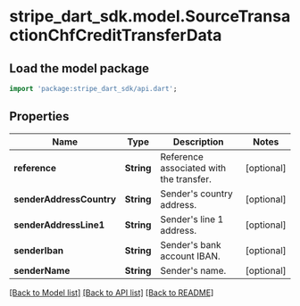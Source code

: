 # stripe_dart_sdk.model.SourceTransactionChfCreditTransferData

## Load the model package
```dart
import 'package:stripe_dart_sdk/api.dart';
```

## Properties
Name | Type | Description | Notes
------------ | ------------- | ------------- | -------------
**reference** | **String** | Reference associated with the transfer. | [optional] 
**senderAddressCountry** | **String** | Sender's country address. | [optional] 
**senderAddressLine1** | **String** | Sender's line 1 address. | [optional] 
**senderIban** | **String** | Sender's bank account IBAN. | [optional] 
**senderName** | **String** | Sender's name. | [optional] 

[[Back to Model list]](../README.md#documentation-for-models) [[Back to API list]](../README.md#documentation-for-api-endpoints) [[Back to README]](../README.md)


